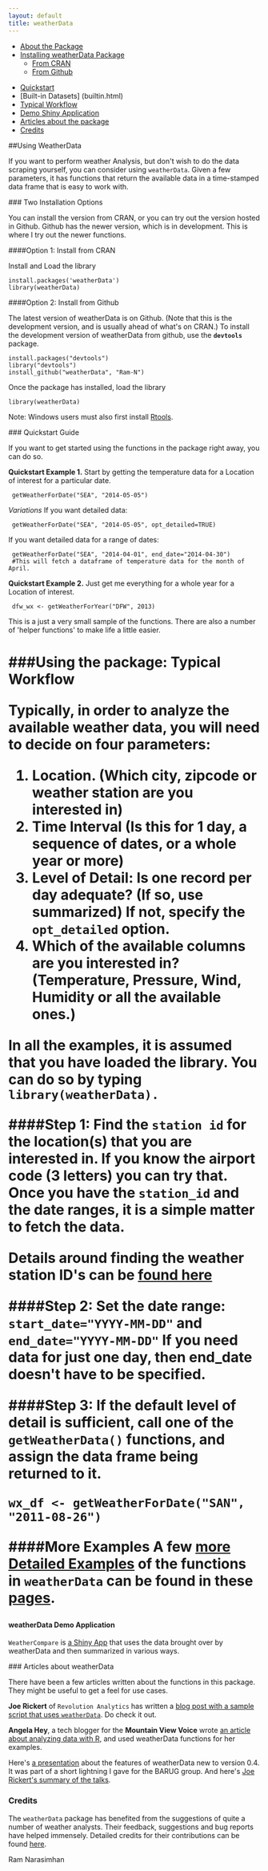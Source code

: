 ```yaml
---
layout: default
title: weatherData	
---
```


- [About the Package](#about)
- [Installing weatherData Package](#install)
    -  [From CRAN](#cran)
    - [From Github](#github)
* [Quickstart](#quickstart)
* [Built-in Datasets] (builtin.html)
* [Typical Workflow](#how-to-use-this-package)
* [Demo Shiny Application](#usecases)
* [Articles about the package](#articles)
* [Credits](#credits)
			
##Using WeatherData
  
  If you want to perform weather Analysis, but don't wish to do the data scraping yourself, you can consider using `weatherData`. Given a few parameters, it has functions that return the available data in a time-stamped data frame that is easy to work with.
  



###<a name="install"></a>  Two Installation Options 

You can install the version from CRAN, or you can try out the version hosted in Github. Github has the newer version, which is in development. This is where I try out the newer functions.

####<a name="cran"></a>Option 1: Install from CRAN

  <p>Install and Load the library</p>

	
    install.packages('weatherData')
    library(weatherData)
  

####<a name="github"></a>Option 2: Install from Github</h3>

  <p>The latest version of weatherData is on Github. (Note that this is the development version, and is usually ahead of what's on CRAN.) To install the development version of weatherData from github, use the <strong><code>devtools</code></strong> package.</p>

    install.packages("devtools")
    library("devtools")
    install_github("weatherData", "Ram-N")

  <p>Once the package has installed, load the library</p>

`library(weatherData)`

  <p>Note: Windows users must also first install
  <a href="http://cran.rstudio.com/bin/windows/Rtools/">Rtools</a>.</p>


###<a name="quickstart"></a>  Quickstart Guide

If you want to get started using the functions in the package right away, you can do so.

**Quickstart Example 1.** Start by getting the temperature data for a Location of interest for a particular date.

     getWeatherForDate("SEA", "2014-05-05")
	 
*Variations*
If you want detailed data:

     getWeatherForDate("SEA", "2014-05-05", opt_detailed=TRUE)

If you want detailed data for a range of dates:

     getWeatherForDate("SEA", "2014-04-01", end_date="2014-04-30")
	 #This will fetch a dataframe of temperature data for the month of April.
	 
**Quickstart Example 2.** Just get me everything for a whole year for a Location of interest.

     dfw_wx <- getWeatherForYear("DFW", 2013)

This is a just a very small sample of the functions. There are also a number of 'helper functions' to make life a little easier.


  <h1>
###<a name="how-to-use-this-package"></a>Using the package: Typical Workflow


Typically, in order to analyze the available weather data, you will need to decide on four parameters:

1. Location. (Which city, zipcode or weather station are you interested in)
2. Time Interval (Is this for 1 day, a sequence of dates, or a whole year or more)
3. Level of Detail: Is one record per day adequate? (If so, use summarized) If not, specify the `opt_detailed` option.
4. Which of the available columns are you interested in? (Temperature, Pressure, Wind, Humidity or all the available ones.)

In all the examples, it is assumed that you have loaded the library. You can do so by typing `library(weatherData).` 

####Step 1:
Find the `station id` for the location(s) that you are interested in. If you know the airport code (3 letters) you can try that.
Once you have the `station_id` and the date ranges, it is a simple matter to fetch the data.

Details around finding the weather station ID's can be [found here](getstation.html)

####Step 2:
Set the date range: `start_date="YYYY-MM-DD"` and `end_date="YYYY-MM-DD"` If you need data for just one day, then end_date doesn't have to be specified.

####Step 3:
If the default level of detail is sufficient, call one of the `getWeatherData()` functions, and assign the data frame being returned to it.

  `wx_df <- getWeatherForDate("SAN", "2011-08-26")`

####More Examples
A few [more Detailed Examples](Examples2.html) of the functions in `weatherData` can be found in these [pages](Examples2.html).


#### <a name="usecases"></a>weatherData Demo Application 

  <p><code>WeatherCompare</code> is <a href="http://spark.rstudio.com/ram/WeatherCompare/">a Shiny App</a> that uses the data brought over by weatherData and then summarized in various ways.</p>


###<a name="articles"></a>  Articles about weatherData

There have been a few articles written about the functions in this package. They might be useful to get a feel for use cases.

**Joe Rickert** of <code>Revolution Analytics</code> has written a <a href="http://blog.revolutionanalytics.com/2014/02/r-and-the-weather.html">blog post with a sample script that uses <code>weatherData</code></a>. Do check it out.

**Angela Hey**, a tech blogger for the **Mountain View Voice** wrote [an article about analyzing data with R](http://www.mv-voice.com/blogs/p/2014/04/17/analyze-data-yourself-with-r---a-fast-growing-language-for-statistics-forecasting-and-graphs), and used weatherData functions for her examples.  

Here's [a presentation](http://files.meetup.com/1225993/Ram_BARUG_weatherData.pptx) about the features of weatherData new to version 0.4. It was part of a short lightning I gave for the BARUG group. And here's [Joe Rickert's summary of the talks](http://blog.revolutionanalytics.com/2014/04/barug-talks-highlight-rs-diverse-applications.html).

###  <a name="credits" class="anchor" href="#credits"></a>Credits

The `weatherData` package has benefited from the suggestions of quite a number of weather analysts. Their feedback, suggestions
and bug reports have helped immensely. Detailed credits for their contributions can be found [here](credits.html).

Ram Narasimhan